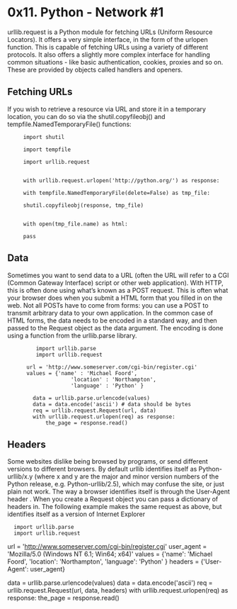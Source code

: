 # 0x11. Python - Network #1

urllib.request is a Python module for fetching URLs (Uniform Resource Locators). It offers a very simple interface, in the form of the urlopen function. This is capable of fetching URLs using a variety of different protocols. It also offers a slightly more complex interface for handling common situations - like basic authentication, cookies, proxies and so on. These are provided by objects called handlers and openers.

<h2>Fetching URLs</h2>

If you wish to retrieve a resource via URL and store it in a temporary location, you can do so via the shutil.copyfileobj() and tempfile.NamedTemporaryFile() functions:

         import shutil
	 
         import tempfile
	
         import urllib.request


         with urllib.request.urlopen('http://python.org/') as response:

         with tempfile.NamedTemporaryFile(delete=False) as tmp_file:

         shutil.copyfileobj(response, tmp_file)


         with open(tmp_file.name) as html:

         pass

<h2>Data</h2>

Sometimes you want to send data to a URL (often the URL will refer to a CGI (Common Gateway Interface) script or other web application). With HTTP, this is often done using what’s known as a POST request. This is often what your browser does when you submit a HTML form that you filled in on the web. Not all POSTs have to come from forms: you can use a POST to transmit arbitrary data to your own application. In the common case of HTML forms, the data needs to be encoded in a standard way, and then passed to the Request object as the data argument. The encoding is done using a function from the urllib.parse library.

             import urllib.parse
             import urllib.request

          url = 'http://www.someserver.com/cgi-bin/register.cgi'
          values = {'name' : 'Michael Foord',
                        'location' : 'Northampton',
                        'language' : 'Python' }

            data = urllib.parse.urlencode(values)
            data = data.encode('ascii') # data should be bytes
            req = urllib.request.Request(url, data)
            with urllib.request.urlopen(req) as response:
                the_page = response.read()

<h2>Headers</h2>


Some websites  dislike being browsed by programs, or send different versions to different browsers. By default urllib identifies itself as Python-urllib/x.y (where x and y are the major and minor version numbers of the Python release, e.g. Python-urllib/2.5), which may confuse the site, or just plain not work. The way a browser identifies itself is through the User-Agent header . When you create a Request object you can pass a dictionary of headers in. The following example makes the same request as above, but identifies itself as a version of Internet Explorer

      import urllib.parse
      import urllib.request

   url = 'http://www.someserver.com/cgi-bin/register.cgi'
   user_agent = 'Mozilla/5.0 (Windows NT 6.1; Win64; x64)'
   values = {'name': 'Michael Foord',
          'location': 'Northampton',
          'language': 'Python' }
   headers = {'User-Agent': user_agent}

  data = urllib.parse.urlencode(values)
  data = data.encode('ascii')
  req = urllib.request.Request(url, data, headers)
  with urllib.request.urlopen(req) as response:
     the_page = response.read()
   